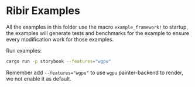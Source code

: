 # Ribir Examples

All the examples in this folder use the macro `example_framework!` to startup, the examples will generate tests and benchmarks for the example to ensure every modification work for those examples.

Run examples:

``` sh
cargo run -p storybook --features="wgpu"
```

Remember add `--features="wgpu"` to use `wgpu` painter-backend to render, we not enable it as default.